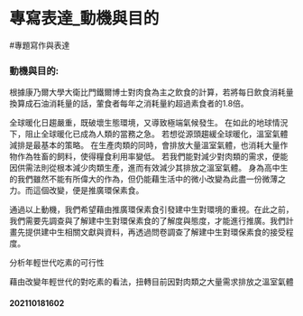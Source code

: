 # 專寫表達_動機與目的
#專題寫作與表達      

### 動機與目的: 
根據康乃爾大學大衛比門鐵爾博士對肉食為主之飲食的計算，若將每日飲食消耗量換算成石油消耗量的話，葷食者每年之消耗量約超過素食者的1.8倍。

全球暖化日趨嚴重，既破壞生態環境，又導致極端氣候發生。
在如此的地球情況下，阻止全球暖化已成為人類的當務之急。
若想從源頭趨緩全球暖化，溫室氣體減排是最基本的策略。
在生產肉類的同時，會排放大量溫室氣體，也消耗大量作物作為牲畜的飼料，使得糧食利用率變低。
若我們能對減少對肉類的需求，便能因供需法則從根本減少肉類生產，進而有效減少其排放之溫室氣體。
身為高中生的我們雖然不能有所偉大的作為，但仍能藉生活中的微小改變為此盡一份微薄之力。而這個改變，便是推廣環保素食。

通過以上動機，我們希望藉由推廣環保素食引發建中生對環境的重視。在此之前，我們需要先調查與了解建中生對環保素食的了解度與態度，才能進行推廣。我們計畫先提供建中生相關文獻與資料，再透過問卷調查了解建中生對環保素食的接受程度。

分析年輕世代吃素的可行性

藉由改變年輕世代的對吃素的看法，扭轉目前因對肉類之大量需求排放之溫室氣體

#### 202110181602